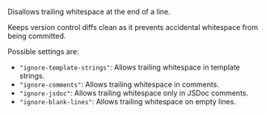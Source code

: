 Disallows trailing whitespace at the end of a line.

Keeps version control diffs clean as it prevents accidental whitespace from being committed.


Possible settings are:

* `"ignore-template-strings"`: Allows trailing whitespace in template strings.
* `"ignore-comments"`: Allows trailing whitespace in comments.
* `"ignore-jsdoc"`: Allows trailing whitespace only in JSDoc comments.
* `"ignore-blank-lines"`: Allows trailing whitespace on empty lines.